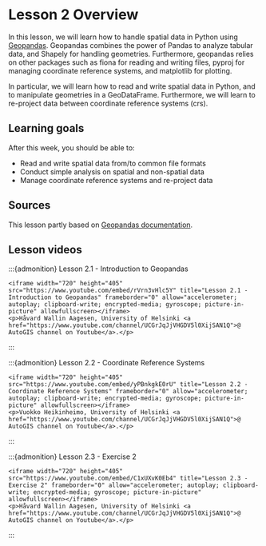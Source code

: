 # Lesson 2 Overview

In this lesson, we will learn how to handle spatial data in Python using
[Geopandas](http://geopandas.org/). Geopandas combines the power of Pandas to analyze tabular data,
and Shapely for handling geometries. Furthermore, geopandas relies on other packages such as fiona for reading and
writing files, pyproj for managing coordinate reference systems, and matplotlib for plotting.

In particular, we will learn how to read and write spatial data in Python,
and to manipulate geometries in a GeoDataFrame. Furthermore, we will learn to re-project data between
coordinate reference systems (crs).

## Learning goals

After this week, you should be able to:

- Read and write spatial data from/to common file formats
- Conduct simple analysis on spatial and non-spatial data
- Manage coordinate reference systems and re-project data

## Sources

This lesson partly based on [Geopandas documentation](http://geopandas.org/).

## Lesson videos

:::{admonition} Lesson 2.1 - Introduction to Geopandas
```{raw} html
<iframe width="720" height="405" src="https://www.youtube.com/embed/rVrn3vHlc5Y" title="Lesson 2.1 - Introduction to Geopandas" frameborder="0" allow="accelerometer; autoplay; clipboard-write; encrypted-media; gyroscope; picture-in-picture" allowfullscreen></iframe>
<p>Håvard Wallin Aagesen, University of Helsinki <a href="https://www.youtube.com/channel/UCGrJqJjVHGDV5l0XijSAN1Q">@ AutoGIS channel on Youtube</a>.</p>
```
:::

:::{admonition} Lesson 2.2 - Coordinate Reference Systems
```{raw} html
<iframe width="720" height="405" src="https://www.youtube.com/embed/yPBnkgkE0rU" title="Lesson 2.2 - Coordinate Reference Systems" frameborder="0" allow="accelerometer; autoplay; clipboard-write; encrypted-media; gyroscope; picture-in-picture" allowfullscreen></iframe>
<p>Vuokko Heikinheimo, University of Helsinki <a href="https://www.youtube.com/channel/UCGrJqJjVHGDV5l0XijSAN1Q">@ AutoGIS channel on Youtube</a>.</p>
```
:::

:::{admonition} Lesson 2.3 - Exercise 2
```{raw} html
<iframe width="720" height="405" src="https://www.youtube.com/embed/C1xUXvK0Eb4" title="Lesson 2.3 - Exercise 2" frameborder="0" allow="accelerometer; autoplay; clipboard-write; encrypted-media; gyroscope; picture-in-picture" allowfullscreen></iframe>
<p>Håvard Wallin Aagesen, University of Helsinki <a href="https://www.youtube.com/channel/UCGrJqJjVHGDV5l0XijSAN1Q">@ AutoGIS channel on Youtube</a>.</p>
```
:::
